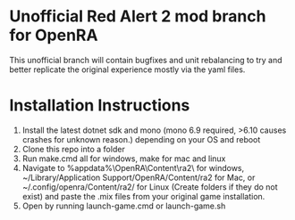 # Unofficial Red Alert 2 mod branch for OpenRA
This unofficial branch will contain bugfixes and unit rebalancing to try and better replicate the original experience mostly via the yaml files.


# Installation Instructions
  1. Install the latest dotnet sdk and mono (mono 6.9 required, >6.10 causes crashes for unknown reason.)  depending on your OS and reboot
  2. Clone this repo into a folder
  3. Run make.cmd all for windows, make for mac and linux
  4. Navigate to %appdata%\OpenRA\Content\ra2\ for windows, ~/Library/Application Support/OpenRA/Content/ra2 for Mac, or ~/.config/openra/Content/ra2/ for Linux (Create folders if they do not exist) and paste the .mix files from your original game installation.
  5. Open by running launch-game.cmd or launch-game.sh

